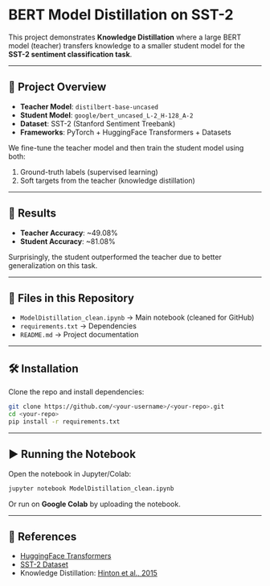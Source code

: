 # BERT Model Distillation on SST-2

This project demonstrates **Knowledge Distillation** where a large BERT model (teacher) transfers knowledge to a smaller student model for the **SST-2 sentiment classification task**.

---

## 📌 Project Overview

- **Teacher Model**: `distilbert-base-uncased`
- **Student Model**: `google/bert_uncased_L-2_H-128_A-2`
- **Dataset**: SST-2 (Stanford Sentiment Treebank)
- **Frameworks**: PyTorch + HuggingFace Transformers + Datasets

We fine-tune the teacher model and then train the student model using both:
1. Ground-truth labels (supervised learning)
2. Soft targets from the teacher (knowledge distillation)

---

## 🚀 Results

- **Teacher Accuracy**: ~49.08%
- **Student Accuracy**: ~81.08%

Surprisingly, the student outperformed the teacher due to better generalization on this task.

---

## 📂 Files in this Repository

- `ModelDistillation_clean.ipynb` → Main notebook (cleaned for GitHub)
- `requirements.txt` → Dependencies
- `README.md` → Project documentation

---

## 🛠️ Installation

Clone the repo and install dependencies:

```bash
git clone https://github.com/<your-username>/<your-repo>.git
cd <your-repo>
pip install -r requirements.txt
```

---

## ▶️ Running the Notebook

Open the notebook in Jupyter/Colab:

```bash
jupyter notebook ModelDistillation_clean.ipynb
```

Or run on **Google Colab** by uploading the notebook.

---

## 📜 References

- [HuggingFace Transformers](https://huggingface.co/transformers/)
- [SST-2 Dataset](https://gluebenchmark.com/tasks)
- Knowledge Distillation: [Hinton et al., 2015](https://arxiv.org/abs/1503.02531)

